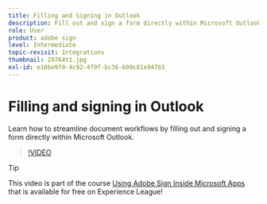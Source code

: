 ```yaml
---
title: Filling and Signing in Outlook
description: Fill out and sign a form directly within Microsoft Outlook
role: User
product: adobe sign
level: Intermediate
topic-revisit: Integrations
thumbnail: 29764t1.jpg
exl-id: e16be9f0-4c92-4f9f-bc36-609c81e94763
---
```

# Filling and signing in Outlook

Learn how to streamline document workflows by filling out and signing a form directly within Microsoft Outlook.

>[!VIDEO](https://video.tv.adobe.com/v/29764t1?hidetitle=true)

>[!TIP]
>
>This video is part of the course [Using Adobe Sign Inside Microsoft Apps](https://experienceleague.adobe.com/?recommended=Sign-U-1-2020.2) that is available for free on Experience League!

